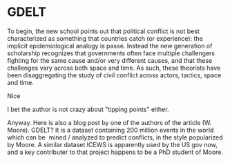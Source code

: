 # GDELT

To begin, the new school points out that political conflict is not
 best characterized as something that countries catch (or experience):
 the implicit epidemiological analogy is passé. Instead the new
 generation of scholarship recognizes that governments often face
 multiple challengers fighting for the same cause and/or very
 different causes, and that these challenges vary across both space
 and time. As such, these theorists have been disaggregating the study
 of civil conflict across actors, tactics, space and time.

Nice

I bet the author is not crazy about "tipping points" either.

Anyway. Here is also a blog post by one of the authors of the article (W. Moore). GDELT? It is a dataset containing 200 million events in the world which can be  mined / analyzed to predict conflicts, in the style popularized by Moore. A similar dataset ICEWS is apparently used by the US gov now, and a  key contributer to that project happens to be a PhD student of Moore. 












